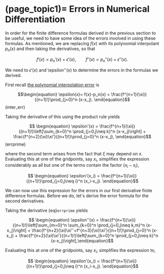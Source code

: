(page_topic1)=
Errors in Numerical Differentiation
=======================

In order for the finite difference formulas derived in the previous section to be useful, we need to have some idea of the errors involved in using these formulas.  As mentioned, we are replacing $f(x)$ with its polynomial interpolant $p_n(x)$ and then taking the derivatives, so that 

$$ f'(x) = p_n'(x) + \epsilon'(x),\qquad f''(x) = p_n''(x) + \epsilon''(x).$$

We need to $\epsilon'(x)$ and \epsilon''(x) to determine the errors in the formulas we derived.

First recall [the polynomial interpolation error](../InterpFit/InterpErrors) is

$$\begin{equation} \epsilon(x)= f(x)-p_n(x) = \frac{f^{n+1}(\xi)}{(n+1)!}\prod_{j=0}^n (x-x_j). \end{equation}$$ (inter_err)

Taking the derivative of this using the product rule yields

$$
\begin{equation} \epsilon'(x) = \frac{f^{n+1}(\xi)}{(n+1)!}\left[\sum_{k=0}^n \prod_{j=0,j\neq k}^n (x-x_j)\right] + \frac{f^{n+2}(\xi)\xi'}{(n+1)!}\prod_{j=0}^n (x-x_j), \end{equation}$$ (errprime)

where the second term arises from the fact that $\xi$ may depend on $x$.  Evaluating this at one of the gridpoints, say $x_i$, simplifies the expression considerably as all but one of the terms contain the factor $(x_i-x_i)$,

$$
\begin{equation} \epsilon'(x_i) = \frac{f^{n+1}(\xi)}{(n+1)!}\prod_{j=0,j\neq i}^n (x_i-x_j). \end{equation}$$

We can now use this expression for the errors in our first derivative finite difference formulas.  Before we do, let's derive the error formula for the second derivatives.


Taking the derivative {eq}`errprime` yields

$$
\begin{equation} \epsilon''(x) = \frac{f^{n+1}(\xi)}{(n+1)!}\left[\sum_{m=0}^n \sum_{k=0}^n \prod_{j=0,j\neq k,m}^n (x-x_j)\right] + \frac{f^{n+2}(\xi)\xi''+f^{n+3}(\xi)\xi'}{(n+1)!}\prod_{j=0}^n (x-x_j) + \frac{f^{n+2}(\xi)\xi'}{(n+1)!}\left[\sum_{k=0}^n \prod_{j=0,j\neq k}^n (x-x_j)\right],\end{equation}$$

Evaluating this at one of the gridpoints, say $x_i$, simplifies the expression to,

$$
\begin{equation} \epsilon'(x_i) = \frac{f^{n+1}(\xi)}{(n+1)!}\prod_{j=0,j\neq i}^n (x_i-x_j). \end{equation}$$






